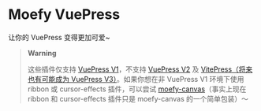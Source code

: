 # Moefy VuePress

让你的 VuePress 变得更加可爱~

> **Warning**
>
> 这些插件仅支持 [VuePress V1](https://github.com/vuejs/vuepress)，不支持 [VuePress V2](https://github.com/vuepress/vuepress-next) 及 [VitePress（将来也有可能成为 VuePress V3）](https://github.com/vuejs/vitepress)。如果你想在非 VuePress V1 环境下使用 ribbon 或 cursor-effects 插件，可以尝试 [moefy-canvas](https://github.com/moefyit/moefy-canvas)（事实上现在 ribbon 和 cursor-effects 插件只是 moefy-canvas 的一个简单包装）～
